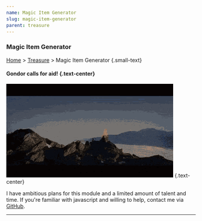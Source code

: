 ```yaml
---
name: Magic Item Generator
slug: magic-item-generator
parent: treasure
---
```

### Magic Item Generator
[Home](dm-operations-center) > [Treasure](treasure-menu) > Magic Item Generator {.small-text}

#### Gondor calls for aid! {.text-center}

![Gondor calls for aid!](../assets/img/lotr-gondor.gif) {.text-center}

I have ambitious plans for this module and a limited amount of talent and time. If you're familiar with javascript and willing to help, contact me via <a href="https://github.com/MrFarland">GitHub</a>.

<hr/>